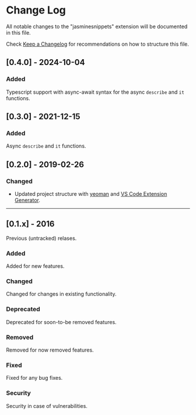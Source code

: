 # Change Log

All notable changes to the "jasminesnippets" extension will be documented in this file.

Check [Keep a Changelog](http://keepachangelog.com/) for recommendations on how to structure this file.

## [0.4.0] - 2024-10-04

### Added

Typescript support with async-await syntax for the async `describe` and `it` functions.

## [0.3.0] - 2021-12-15

### Added

Async `describe` and `it` functions.

## [0.2.0] - 2019-02-26

### Changed

- Updated project structure with [yeoman](http://yeoman.io/) and [VS Code Extension Generator](https://www.npmjs.com/package/generator-code).

---  

## [0.1.x] - 2016

Previous (untracked) relases.

### Added

Added for new features.

### Changed

Changed for changes in existing functionality.

### Deprecated

Deprecated for soon-to-be removed features.

### Removed

Removed for now removed features.

### Fixed

Fixed for any bug fixes.

### Security

Security in case of vulnerabilities.

